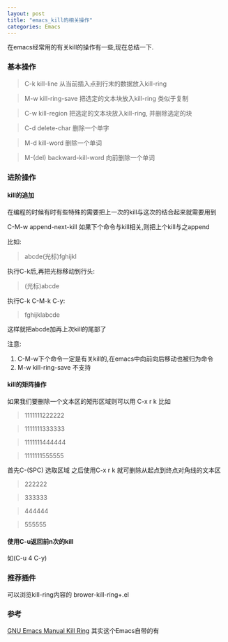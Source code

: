 ```yaml
---
layout: post
title: "emacs_kill的相关操作"
categories: Emacs
---
```

在emacs经常用的有关kill的操作有一些,现在总结一下.
### 基本操作 ###
> C-k   kill-line  从当前插入点到行末的数据放入kill-ring

> M-w   kill-ring-save   把选定的文本块放入kill-ring 类似于复制

> C-w   kill-region  把选定的文本块放入kill-ring, 并删除选定的块

> C-d   delete-char 删除一个单字

> M-d   kill-word  删除一个单词

> M-(del) backward-kill-word 向前删除一个单词

### 进阶操作 ###
#### kill的追加 ####
在编程的时候有时有些特殊的需要把上一次的kill与这次的结合起来就需要用到

C-M-w append-next-kill 如果下个命令与kill相关,则把上个kill与之append

比如:

> abcde(光标)fghijkl

执行C-k后,再把光标移动到行头:

> (光标)abcde

执行C-k C-M-k   C-y:

> fghijklabcde

这样就把abcde加再上次kill的尾部了

注意:
1. C-M-w下个命令一定是有关kill的,在emacs中向前向后移动也被归为命令
2. M-w kill-ring-save 不支持
#### kill的矩阵操作 ####
如果我们要删除一个文本区的矩形区域则可以用 C-x r k 比如

> 1111111222222

> 1111111333333

> 1111111444444

> 1111111555555

首先C-(SPC) 选取区域 之后使用C-x r k 就可删除从起点到终点对角线的文本区

> 222222

> 333333

> 444444

> 555555

#### 使用C-u返回前n次的kill ####
如(C-u 4 C-y)
### 推荐插件 ###
可以浏览kill-ring内容的
brower-kill-ring+.el

### 参考 ###
[GNU Emacs Manual   Kill Ring](http://www.gnu.org/software/emacs/manual/html_node/emacs/Kill-Ring.html#Kill-Ring)    其实这个Emacs自带的有
